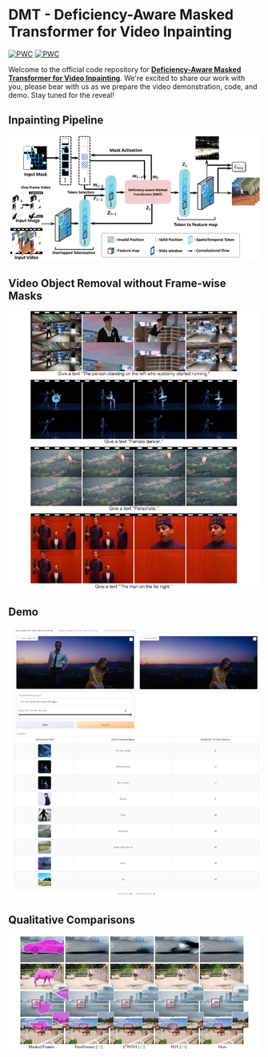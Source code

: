 # DMT - Deficiency-Aware Masked Transformer for Video Inpainting

[![PWC](https://img.shields.io/endpoint.svg?url=https://paperswithcode.com/badge/deficiency-aware-masked-transformer-for-video/video-inpainting-on-davis)](https://paperswithcode.com/sota/video-inpainting-on-davis?p=deficiency-aware-masked-transformer-for-video)
[![PWC](https://img.shields.io/endpoint.svg?url=https://paperswithcode.com/badge/deficiency-aware-masked-transformer-for-video/video-inpainting-on-youtube-vos)](https://paperswithcode.com/sota/video-inpainting-on-youtube-vos?p=deficiency-aware-masked-transformer-for-video)

Welcome to the official code repository for [**Deficiency-Aware Masked Transformer for Video Inpainting**](https://arxiv.org/abs/2307.08629). We're excited to share our work with you, please bear with us as we prepare the video demonstration, code, and demo. Stay tuned for the reveal!



## Inpainting Pipeline


![Inpainting Pipeline](assets/pipeline.jpg)



## Video Object Removal without Frame-wise Masks


![Video Object Removal](assets/text-guided.jpg)

## Demo


![Demo](assets/demo.jpg)




## Qualitative Comparisons


![Qualitative Comparisons](assets/qualitative.jpg)
